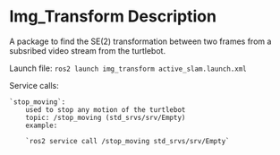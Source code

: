 # Img_Transform Description
A package to find the SE(2) transformation between two frames from a subsribed video stream from the turtlebot.

Launch file:
`ros2 launch img_transform active_slam.launch.xml`

Service calls:

    `stop_moving`:
        used to stop any motion of the turtlebot 
        topic: /stop_moving (std_srvs/srv/Empty)
        example:

        `ros2 service call /stop_moving std_srvs/srv/Empty`